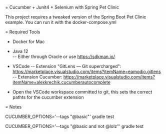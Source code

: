 = Cucumber + Junit4 + Selenium with Spring Pet Clinic

This  project requires a tweaked version of the Spring Boot Pet Clinic example. You can run it with the docker-compose.yml

= Required Tools
- Docker for Mac
- Java 12  
-- Either through Oracle or use https://sdkman.io/
- VSCode
-- Extension "GitLens — Git supercharged": https://marketplace.visualstudio.com/items?itemName=eamodio.gitlens
-- Extension Cucumber:  https://marketplace.visualstudio.com/items?itemName=alexkrechik.cucumberautocomplete

- Open the VSCode workspace committed to git, this sets the correct pathts for the cucumber extension


= Notes

CUCUMBER_OPTIONS='--tags "@basic"' gradle test

CUCUMBER_OPTIONS='--tags "@basic and not @lolz"' gradle test
